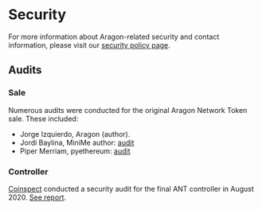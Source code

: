 # Security

For more information about Aragon-related security and contact information, please visit our [security policy page](https://wiki.aragon.org/association/security/).

## Audits

### Sale

Numerous audits were conducted for the original Aragon Network Token sale. These included:

- Jorge Izquierdo, Aragon (author).
- Jordi Baylina, MiniMe author: [audit](https://medium.com/@jbaylina/aragon-token-and-token-sale-audit-21cade332f1d)
- Piper Merriam, pyethereum: [audit](https://gist.github.com/pipermerriam/7f36f9c9446d4fb8d0e6d842d7212177)

### Controller

[Coinspect](https://coinspect.com/) conducted a security audit for the final ANT controller in August 2020. [See report](https://coinspect.com/doc/CoinspectReportANT2020.pdf).
